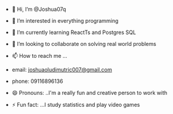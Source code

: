 - 👋 Hi, I’m @Joshua07q
- 👀 I’m interested in everything programming 
- 🌱 I’m currently learning ReactTs and Postgres SQL 
- 💞️ I’m looking to collaborate on solving real world problems
- 📫 How to reach me ...
- email: joshuaoludimutric007@gmail.com
- phone: 09116896136
- 😄 Pronouns: ..I'm a really fun and creative person to work with
  
- ⚡ Fun fact: ...I study statistics and play video games 

<!---
Joshua07q/Joshua07q is a ✨ special ✨ repository because its `README.md` (this file) appears on your GitHub profile.
You can click the Preview link to take a look at your changes.
--->
